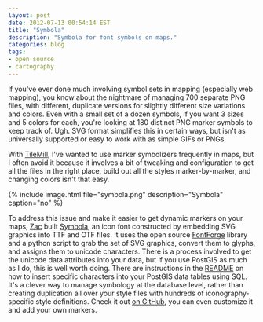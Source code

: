 ```yaml
---
layout: post
date: 2012-07-13 00:54:14 EST
title: "Symbola"
description: "Symbola for font symbols on maps."
categories: blog
tags:
- open source
- cartography
---
```


If you've ever done much involving symbol sets in mapping (especially web mapping), you know about the nightmare of managing 700 separate PNG files, with different, duplicate versions for slightly different size variations and colors. Even with a small set of a dozen symbols, if you want 3 sizes and 5 colors for each, you're looking at 180 distinct PNG marker symbols to keep track of. Ugh. SVG format simplifies this in certain ways, but isn't as universally supported or easy to work with as simple GIFs or PNGs.

With [TileMill](https://www.mapbox.com/tilemill), I've wanted to use marker symbolizers frequently in maps, but I often avoid it because it involves a bit of tweaking and configuration to get all the files in the right place, build out all the styles marker-by-marker, and changing colors isn't that easy.

{% include image.html file="symbola.png" description="Symbola" caption="no" %}

To address this issue and make it easier to get dynamic markers on your maps, [Zac](https://twitter.com/zacmcc) built [Symbola](http://zhm.github.io/symbola/), an icon font constructed by embedding SVG graphics into TTF and OTF files. It uses the open source [FontForge](http://fontforge.sourceforge.net/) library and a python script to grab the set of SVG graphics, convert them to glyphs, and assigns them to unicode characters. There is a process involved to get the unicode data attributes into your data, but if you use PostGIS as much as I do, this is well worth doing. There are instructions in the [README](https://github.com/zhm/symbola/blob/master/README.md) on how to insert specific characters into your PostGIS data tables using SQL. It's a clever way to manage symbology at the database level, rather than creating duplication all over your style files with hundreds of iconography-specific style definitions. Check it out [on GitHub](https://github.com/zhm/symbola), you can even customize it and add your own markers.
